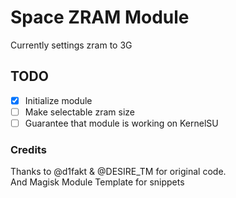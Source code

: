 # Space ZRAM Module
Currently settings zram to 3G

## TODO
- [x] Initialize module
- [ ] Make selectable zram size
- [ ] Guarantee that module is working on KernelSU  

### Credits 
Thanks to @d1fakt & @DESIRE_TM
for original code. <br>And Magisk
Module Template for snippets
